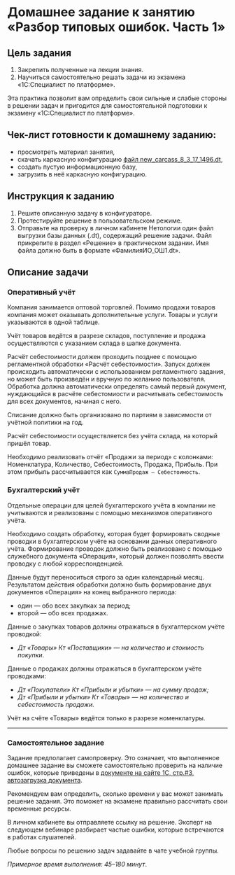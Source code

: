 # Домашнее задание к занятию «Разбор типовых ошибок. Часть 1»

## Цель задания

1. Закрепить полученные на лекции знания.
2. Научиться самостоятельно решать задачи из экзамена «1С:Специалист по платформе».

Эта практика позволит вам определить свои сильные и слабые стороны в решении задач и пригодится для самостоятельной подготовки к экзамену «1С:Специалист по платформе».

## Чек-лист готовности к домашнему заданию:

- просмотреть материал занятия,
- скачать каркасную конфигурацию [файл new_carcass_8_3_17_1496.dt](https://github.com/Bofh82/onec-mid-homeworks/blob/main/OCPS/new_carcass_8_3_17_1496.dt),
- создать пустую информационную базу,
- загрузить в неё каркасную конфигурацию.

## Инструкция к заданию

1. Решите описанную задачу в конфигураторе.
2. Протестируйте решение в пользовательском режиме.
3. Отправьте на проверку в личном кабинете Нетологии один файл выгрузки базы данных (.dt), содержащий решение задачи. Файл прикрепите в раздел «Решение» в практическом задании. Имя файла должно быть в формате «ФамилияИО_ОШ1.dt».

## Описание задачи

### Оперативный учёт

Компания занимается оптовой торговлей. Помимо продажи товаров компания может оказывать дополнительные услуги. Товары и услуги указываются в одной таблице.

Учёт товаров ведётся в разрезе складов, поступление и продажа осуществляются с указанием склада в шапке документа.

Расчёт себестоимости должен проходить позднее с помощью регламентной обработки «Расчёт себестоимости». Запуск должен происходить автоматически с использованием регламентного задания, но может быть произведён и вручную по желанию пользователя. Обработка должна автоматически определять самый первый документ, нуждающийся в расчёте себестомиости и расчитывать себестоимость для всех документов, начиная с него.

Списание должно быть организовано по партиям в зависимости от учётной политики на год. 

Расчёт себестоимости осуществляется без учёта склада, на который пришёл товар.

Необходимо реализовать отчёт «Продажи за период» с колонками: Номенклатура, Количество, Себестоимость, Продажа, Прибыль. При этом прибыль рассчитывается как `СуммаПродаж — Себестоимость`.

### Бухгалтерский учёт

Отдельные операции для целей бухгалтерского учёта в компании не учитываются и реализованы с помощью механизмов оперативного учёта.

Необходимо создать обработку, которая будет формировать сводные проводки в бухгалтерском учёте на основании данных оперативного учёта. Формирование проводок должно быть реализовано с помощью служебного документа «Операция», который должен позволять ввести проводку с любой корреспонденцией.

Данные будут переноситься строго за один календарный месяц. Результатом действия обработки должно быть формирование двух документов «Операция» на конец выбранного периода:
- один — обо всех закупках за период;
- второй — обо всех продажах.

Данные о закупках товаров должны отражаться в бухгалтерском учёте проводкой:
  - *Дт «Товары» Кт «Поставщики» — на количество и стоимость покупки*.
    
Данные о продажах должны отражаться в бухгалтерском учёте проводками:
  - *Дт «Покупатели» Кт «Прибыли и убытки» — на сумму продаж;*
  - *Дт «Прибыли и убытки» Кт «Товары» — на количество и себестоимость продажи.*

Учёт на счёте «Товары» ведётся только в разрезе номенклатуры. 

------

### Самостоятельное задание 

Задание предполагает самопроверку. Это означает, что выполненное домашнее задание вы сможете самостоятельно проверить на наличие ошибок, которые приведены в [документе на сайте 1С, стр.#3, автозагрузка документа](https://static.1c.ru/rus/partners/training/files/ATT83PL.rtf?356jhteyner67j340).

Рекомендуем вам определить, сколько времени у вас может занимать решение задания. Это поможет на экзамене правильно рассчитать свои временные ресурсы.

В личном кабинете вы отправляете ссылку на решение. Эксперт на следующем вебинаре разбирает частые ошибки, которые встречаются в работах слушателей.

Любые вопросы по решению задач задавайте в чате учебной группы.

*Примерное время выполнения: 45–180 минут*.

